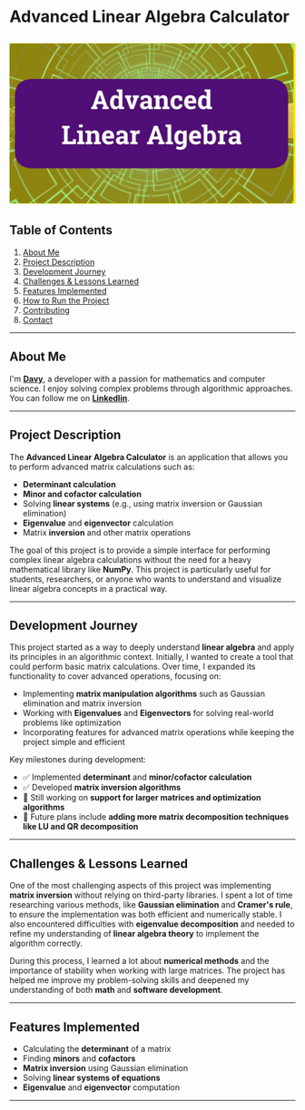 # **Advanced Linear Algebra Calculator**

![Screenshot](image/algebra.jpg)
---

## **Table of Contents**
1. [About Me](#about-me)
2. [Project Description](#project-description)
3. [Development Journey](#development-journey)
4. [Challenges & Lessons Learned](#challenges--lessons-learned)
5. [Features Implemented](#features-implemented)
6. [How to Run the Project](#how-to-run-the-project)
7. [Contributing](#contributing)
8. [Contact](#contact)
---

## **About Me**  
I'm **[Davy](https://github.com/Giang-Davy)**, a developer with a passion for mathematics and computer science. I enjoy solving complex problems through algorithmic approaches. You can follow me on **[Linkedlin](https://www.linkedin.com/in/davy-dang-vu-956059322/)**.

---

## **Project Description**  
The **Advanced Linear Algebra Calculator** is an application that allows you to perform advanced matrix calculations such as:

- **Determinant calculation**
- **Minor and cofactor calculation**
- Solving **linear systems** (e.g., using matrix inversion or Gaussian elimination)
- **Eigenvalue** and **eigenvector** calculation
- Matrix **inversion** and other matrix operations

The goal of this project is to provide a simple interface for performing complex linear algebra calculations without the need for a heavy mathematical library like **NumPy**. This project is particularly useful for students, researchers, or anyone who wants to understand and visualize linear algebra concepts in a practical way.

---

## **Development Journey**  
This project started as a way to deeply understand **linear algebra** and apply its principles in an algorithmic context. Initially, I wanted to create a tool that could perform basic matrix calculations. Over time, I expanded its functionality to cover advanced operations, focusing on:

- Implementing **matrix manipulation algorithms** such as Gaussian elimination and matrix inversion
- Working with **Eigenvalues** and **Eigenvectors** for solving real-world problems like optimization
- Incorporating features for advanced matrix operations while keeping the project simple and efficient

Key milestones during development:
- ✅ Implemented **determinant** and **minor/cofactor calculation**
- ✅ Developed **matrix inversion algorithms**
- 🔄 Still working on **support for larger matrices and optimization algorithms**
- 🚀 Future plans include **adding more matrix decomposition techniques like LU and QR decomposition**

---

## **Challenges & Lessons Learned**  
One of the most challenging aspects of this project was implementing **matrix inversion** without relying on third-party libraries. I spent a lot of time researching various methods, like **Gaussian elimination** and **Cramer's rule**, to ensure the implementation was both efficient and numerically stable. I also encountered difficulties with **eigenvalue decomposition** and needed to refine my understanding of **linear algebra theory** to implement the algorithm correctly.

During this process, I learned a lot about **numerical methods** and the importance of stability when working with large matrices. The project has helped me improve my problem-solving skills and deepened my understanding of both **math** and **software development**.

---

## **Features Implemented**
- Calculating the **determinant** of a matrix
- Finding **minors** and **cofactors**
- **Matrix inversion** using Gaussian elimination
- Solving **linear systems of equations**
- **Eigenvalue** and **eigenvector** computation

---
